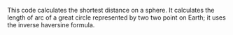 This code calculates the shortest distance on a sphere. It calculates the length of arc of a great circle represented by two two point on Earth; it uses the inverse haversine formula.
